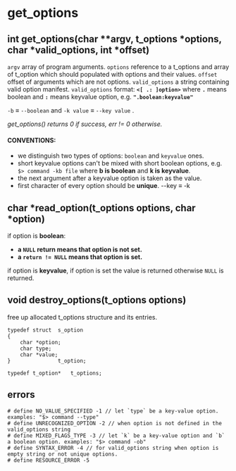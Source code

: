 # get_options
## int  get_options(char **argv, t_options *options, char *valid_options, int *offset)
`argv` array of program arguments.
`options` reference to a t_options and array of t_option which should populated with options and their values.
`offset` offset of arguments which are not options.
`valid_options` a string containing valid option manifest. `valid_options` format: **`<[ .: ]option>`** where **`.`** means boolean and **`:`** means keyvalue option, e.g. **`".boolean:keyvalue"`**

`-b` ≡ `--boolean` and
`-k value` ≡ `--key value` .

*get_options() returns 0 if success, err != 0 otherwise.*

#### CONVENTIONS:
- we distinguish two types of options: `boolean` and `keyvalue` ones.
- short keyvalue options can't be mixed with short boolean options, e.g. `$> command -kb file` where ****b** is boolean** and **k is keyvalue**.
- the next argument after a keyvalue option is taken as the value.
- first character of every option should be **unique**. --key ≡ -k

## char *read_option(t_options options, char *option)
if option is **boolean**:
-	**a `NULL` return means that option is not set.**
-	**a `return != NULL` means that option is set.**

if option is **keyvalue**, if option is set the value is returned otherwise `NULL` is returned.

## void  destroy_options(t_options options)
free up allocated t_options structure and its entries.

	typedef struct	s_option
    {
	    char *option;
	    char type;
	    char *value;
    }				t_option;
    
    typedef t_option*	t_options;
## errors

    # define NO_VALUE_SPECIFIED -1 // let `type` be a key-value option. examples: "$> command --type"
    # define UNRECOGNIZED_OPTION -2 // when option is not defined in the valid_options string
    # define MIXED_FLAGS_TYPE -3 // let `k` be a key-value option and `b` a boolean option. examples: "$> command -ob"
    # define SYNTAX_ERROR -4 // for valid_options string when option is empty string or not unique options.
    # define RESOURCE_ERROR -5
